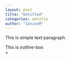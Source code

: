 ```yaml
---
layout: post
title: "Untitled"
categories: untitle
author: "IonionM"
---
```


This is simple text paragraph.

<div class="outline-box outline-box-hoverable">
    This is outline-box
</div>>